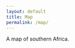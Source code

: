 ```yaml
---
layout: default
title: Map
permalink: /map/
---
```


A map of southern Africa.

<link rel="stylesheet" href="https://unpkg.com/leaflet@1.9.4/dist/leaflet.css" crossorigin />
<script src="https://unpkg.com/leaflet@1.9.4/dist/leaflet.js" crossorigin></script>

<div id="map" style="height: 500px; width: 100%; margin-top: 1em;"></div>

<script>
document.addEventListener("DOMContentLoaded", function () {
  // expose globally so the PMTiles script can add layers
  window.map = L.map('map').setView([-23, 25], 4);

  L.tileLayer('https://tile.openstreetmap.org/{z}/{x}/{y}.png', {
    attribution: '© OpenStreetMap contributors'
  }).addTo(window.map);

  L.marker([-20.706790041949702, 25.359063235436718]).addTo(window.map)
    .bindPopup('Makgadikgadi Pans National Park')
    .openPopup();
});
</script>

<!-- PMTiles global bundle (no ES module import needed) -->
<script src="https://unpkg.com/pmtiles@3.0.5/dist/pmtiles.js"></script>
<script>
  (function () {
    const pmtilesUrl = '{{ "/tiles/raster.pmtiles" | relative_url }}'; // served from docs/tiles/

    try {
      const p = new pmtiles.PMTiles(pmtilesUrl);
      pmtiles.leafletRasterLayer(p, { opacity: 0.9 })
        .on('tileerror', (e) => console.error('Tile load error:', e))
        .addTo(window.map);

      // Optional: log header to verify file is loading
      p.getHeader().then(h => console.log('PMTiles header:', h))
        .catch(err => console.error('PMTiles header error:', err));
    } catch (err) {
      console.error('PMTiles init error:', err);
    }
  })();
</script>
